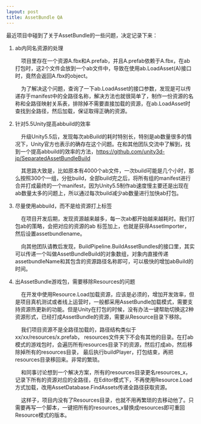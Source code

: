 ```yaml
---
layout: post
title: AssetBundle QA
---
```


最近项目中碰到了关于AssetBundle的一些问题，决定记录下来：

<ol>
<li>ab内同名资源的处理
<p>
&nbsp;&nbsp;&nbsp;&nbsp;项目里存在一个资源A.fbx和A.prefab，并且A.prefab依赖于A.fbx，在ab打包时，这2个文件会放到一个ab文件中，导致在使用ab.LoadAsset(A)接口时，竟然会返回A.fbx的object。<br/>

&nbsp;&nbsp;&nbsp;&nbsp;为了解决这个问题，查询了一下ab.LoadAsset的接口参数，发现是可以传递存于manifest中的全路径名称，解决方法也就很简单了，制作一份资源的名称和全路径映射关系表，排除掉不需要直接加载的资源，在ab.LoadAsset时查找到全路径，然后加载，保证取得正确的资源。</p>
<li>针对5.5Unity提高abbuild的效率
<p>
&nbsp;&nbsp;&nbsp;&nbsp;升级Unity5.5后，发现每次abBuild的耗时特别长，特别是ab数量很多的情况下，Unity官方也表示的确存在这个问题。在和其他团队交流中了解到，找到一个提高abbuild的效率的方法，<a href="https://github.com/unity3d-jp/SeparatedAssetBundleBuild">https://github.com/unity3d-jp/SeparatedAssetBundleBuild</a><br/>

&nbsp;&nbsp;&nbsp;&nbsp;其思路大致是，比如原本有4000个ab文件，一次build可能是几个小时，那么按照300个一组，分批build，全部build完之后，将所有组的manifest进行合并打成最终的一个manifest，因为Unity5.5制作ab速度慢主要还是出现在ab数量太多的问题上，所以通过每次build减少ab数量进行加快ab打包。</p>
<li>尽量使用abbuild，而不是给资源打上标签
<p>
&nbsp;&nbsp;&nbsp;&nbsp;在项目开发后期，发现资源越来越多，每一次ab都开始越来越耗时。我们打包ab的策略，会把对应的资源的ab 标签加上，也就是获得AssetImporter，然后设置assetbundlename。<br/>

&nbsp;&nbsp;&nbsp;&nbsp;向其他团队请教后发现，BuildPipeline.BuildAssetBundles的接口里，其实可以传递一个叫做AssetBundleBuild的对象数组，对象内直接传递assetbundleName和其包含的资源路径名称即可，可以极快的增加abBuild的时间。</p>
<li>出AssetBundle游戏包，需要移除Resources的问题
<p>
&nbsp;&nbsp;&nbsp;&nbsp;在开发中使用Resource.Load加载资源，应该是必须的，增加开发效率，但是项目真机测试或者线上运营时，一般都采用AssetBundle加载模式，需要支持资源热更新的功能。但是Unity在打包的时候，没有办法一键帮助切换这2种资源形式，已经打成AssetBundle的资源，需要从Resource目录下移除。<br/>

&nbsp;&nbsp;&nbsp;&nbsp;我们项目资源不是全路径加载的，路径结构类似于xx/xx/resources/x.prefab， resources文件夹下不会有其他的目录。在打ab模式的游戏包时，会遍历所有resources目录下的资源，然后打成ab，然后移除掉所有的resources目录， 最后执行buildPlayer，打包结束，再把resources目录移回来。非常的繁琐。<br/>

&nbsp;&nbsp;&nbsp;&nbsp;和同事讨论想到一个解决方案，所有的resources目录更名resources_x，记录下所有的资源对应的全路径，在Editor模式下，不再使用Resource.Load方式加载，改用AssetDatabase.FindAssets传递全路径获取资源。<br/>

&nbsp;&nbsp;&nbsp;&nbsp;这样子，项目内没有了Resources目录，也就不用再繁琐的去移动他了。只需要再写一个脚本，一键把所有的resources_x替换成resources即可重回Resource模式的版本。</p>